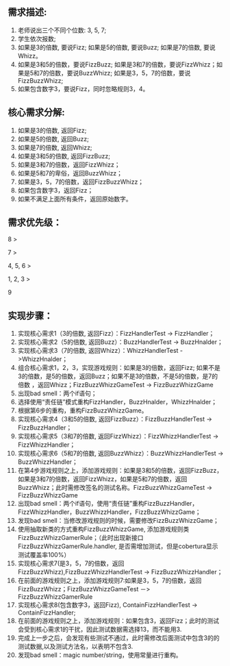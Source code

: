 ## 需求描述:
1. 老师说出三个不同个位数: 3, 5, 7;
2. 学生依次报数;
3. 如果是3的倍数, 要说Fizz; 如果是5的倍数, 要说Buzz; 如果是7的倍数, 要说Whizz。
4. 如果是3和5的倍数，要说FizzBuzz; 如果是3和7的倍数，要说FizzWhizz；如果是5和7的倍数，要说BuzzWhizz; 如果是3，5，7的倍数，要说FizzBuzzWhizz;
5. 如果包含数字3，要说Fizz，同时忽略规则3，4。


## 核心需求分解:
1. 如果是3的倍数, 返回Fizz;
2. 如果是5的倍数, 返回Buzz;
3. 如果是7的倍数, 返回Whizz;
4. 如果是3和5的倍数, 返回FizzBuzz;
5. 如果是3和7的倍数，返回FizzWhizz；
6. 如果是5和7的卑俗，返回BuzzWhizz；
7. 如果是3，5，7的倍数，返回FizzBuzzWhizz；
8. 如果包含数字3，返回Fizz；
9. 如果不满足上面所有条件，返回原始数字。

## 需求优先级：
8 > 

7 > 

4, 5, 6 >

1, 2, 3 >

9

## 实现步骤：

1. 实现核心需求1（3的倍数, 返回Fizz）：FizzHandlerTest -> FizzHandler；
2. 实现核心需求2（5的倍数, 返回Buzz）：BuzzHandlerTest -> BuzzHnalder；
3. 实现核心需求3（7的倍数, 返回Whizz）：WhizzHandlerTest ->WhizzHnalder；
4. 组合核心需求1，2，3，实现游戏规则：如果是3的倍数，返回Fizz; 如果不是3的倍数，是5的倍数，返回Buzz；如果不是3的倍数，不是5的倍数，是7的倍数 ，返回Whizz；FizzBuzzWhizzGameTest -> FizzBuzzWhizzGame
5. 出现bad smell：两个if语句；
6. 选择使用“责任链”模式重构FizzHandler，BuzzHnalder，WhizzHnalder；
7. 根据第6步的重构，重构FizzBuzzWhizzGame。
8. 实现核心需求4（3和5的倍数, 返回FizzBuzz）：FizzBuzzHandlerTest -> FizzBuzzHandler；
9. 实现核心需求5（3和7的倍数, 返回FizzWhizz）：FizzWhizzHandlerTest -> FizzWhizzHandler；
10. 实现核心需求6（5和7的倍数, 返回BuzzWhizz）：BuzzWhizzHandlerTest -> BuzzWhizzHandler；
11. 在第4步游戏规则之上，添加游戏规则：如果是3和5的倍数，返回FizzBuzz，如果是3和7的倍数，返回FizzWhizz，如果是5和7的倍数，返回BuzzWhizz；此时需修改签名的测试名称。FizzBuzzWhizzGameTest -> FizzBuzzWhizzGame
12. 出现bad smell：两个if语句，使用“责任链”重构FizzBuzzHandler，FizzWhizzHandler，BuzzWhizzHandler，FizzBuzzWhizzGame；
13. 发现bad smell：当修改游戏规则的时候，需要修改FizzBuzzWhizzGame；
14. 使用抽取新类的方式重构FizzBuzzWhizzGame, 添加游戏规则类FizzBuzzWhizzGamerRule；（此时出现新接口FizzBuzzWhizzGamerRule.handler, 是否需增加测试，但是cobertura显示测试覆盖率100%）
15. 实现核心需求7(是3，5，7的倍数，返回FizzBuzzWhizz),FizzBuzzWhizzHandlerTest -> FizzBuzzWhizzHandler；
16. 在前面的游戏规则之上，添加游戏规则7:如果是3，5，7的倍数，返回FizzBuzzWhizz；FizzBuzzWhizzGameTest －> FizzBuzzWhizzGamerRule
17.  实现核心需求8(包含数字3，返回Fizz), ContainFizzHandlerTest -> ContainFizzHandler;
18. 在前面的游戏规则之上，添加游戏规则：如果包含3，返回Fizz；此时的测试会受到核心需求1的干扰，因此测试数据需选择13，而不能用3.
19. 完成上一步之后，会发现有些测试不通过，此时需修改后面测试中包含3的的测试数据,以及测试方法名，以表明不包含3.
20. 发现bad smell：magic number/string，使用常量进行重构。



